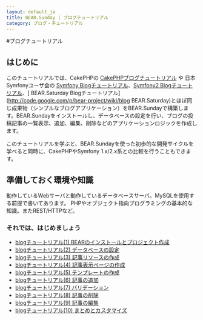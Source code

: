 ```yaml
---
layout: default_ja
title: BEAR.Sunday | ブログチュートリアル
category: ブログ・チュートリアル
---
```

#ブログチュートリアル

## はじめに

このチュートリアルでは、CakePHPの [CakePHPブログチュートリアル](http://book.cakephp.org/1.3/ja/view/1528/CakePHP%E3%83%96%E3%83%AD%E3%82%B0%E3%83%81%E3%83%A5%E3%83%BC%E3%83%88%E3%83%AA%E3%82%A2%E3%83%AB) や 日本Symfonyユーザ会の [Symfony Blogチュートリアル](http://www.symfony.gr.jp/docs/for-beginners/blog-tutorial/)、[Symfony2 Blogチュートリアル](http://docs.symfony.gr.jp/sf2-blog-tutorial/)、[ BEAR.Saturday Blogチュートリアル](http://code.google.com/p/bear-project/wiki/blog BEAR.Saturday)とほぼ同じ成果物（シンプルなブログアプリケーション）をBEAR.Sundayで構築します。BEAR.Sundayをインストールし、データベースの設定を行い、ブログの投稿記事の一覧表示、追加、編集、削除などのアプリケーションロジックを作成します。

このチュートリアルを学ぶと、BEAR.Sundayを使った初歩的な開発サイクルを学べると同時に、CakePHPやSymfony 1.x/2.x系との比較を行うこともできます。

## 準備しておく環境や知識

動作しているWebサーバと動作しているデータベースサーバ。MySQLを使用する前提で書いてあります。
PHPやオブジェクト指向プログラミングの基本的な知識。またREST/HTTPなど。

### それでは、はじめましょう

 * [blogチュートリアル(1) BEARのインストールとプロジェクト作成](blog_install)
 * [blogチュートリアル(2) データベースの設定](blog_db)
 * [blogチュートリアル(3) 記事リソースの作成](blog_get)
 * [blogチュートリアル(4) 記事表示ページの作成](blog_page)
 * [blogチュートリアル(5) テンプレートの作成](blog_template)
 * [blogチュートリアル(6) 記事の追加](blog_create)
 * [blogチュートリアル(7) バリデーション](blog_validate)
 * [blogチュートリアル(8) 記事の削除](blog_delete)
 * [blogチュートリアル(9) 記事の編集](blog_update)
 * [blogチュートリアル(10) まとめとカスタマイズ](blog_more)